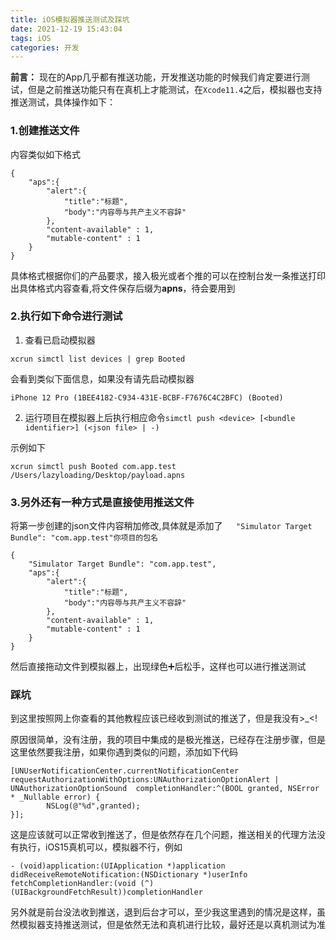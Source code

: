 ```yaml
---
title: iOS模拟器推送测试及踩坑
date: 2021-12-19 15:43:04
tags: iOS
categories: 开发
---
```


**前言：** 现在的App几乎都有推送功能，开发推送功能的时候我们肯定要进行测试，但是之前推送功能只有在真机上才能测试，在`Xcode11.4`之后，模拟器也支持推送测试，具体操作如下：

### 1.创建推送文件
内容类似如下格式
```
{
    "aps":{
        "alert":{
            "title":"标题",
            "body":"内容辱与共产主义不容辞"
        },
        "content-available" : 1,
        "mutable-content" : 1
    }
}
```
具体格式根据你们的产品要求，接入极光或者个推的可以在控制台发一条推送打印出具体格式内容查看,将文件保存后缀为**apns**，待会要用到

### 2.执行如下命令进行测试

1. 查看已启动模拟器
```
xcrun simctl list devices | grep Booted
```
会看到类似下面信息，如果没有请先启动模拟器
```
iPhone 12 Pro (1BEE4182-C934-431E-BCBF-F7676C4C2BFC) (Booted)
```

2. 运行项目在模拟器上后执行相应命令`simctl push <device> [<bundle identifier>] (<json file> | -)`

示例如下
```
xcrun simctl push Booted com.app.test /Users/lazyloading/Desktop/payload.apns
```

### 3.另外还有一种方式是直接使用推送文件
将第一步创建的json文件内容稍加修改,具体就是添加了`    "Simulator Target Bundle": "com.app.test"你项目的包名
`
```
{
    "Simulator Target Bundle": "com.app.test",
    "aps":{
        "alert":{
            "title":"标题",
            "body":"内容辱与共产主义不容辞"
        },
        "content-available" : 1,
        "mutable-content" : 1
    }
}
```
然后直接拖动文件到模拟器上，出现绿色➕后松手，这样也可以进行推送测试
### 踩坑
到这里按照网上你查看的其他教程应该已经收到测试的推送了，但是我没有>_<!

原因很简单，没有注册，我的项目中集成的是极光推送，已经存在注册步骤，但是这里依然要我注册，如果你遇到类似的问题，添加如下代码

```objective
[UNUserNotificationCenter.currentNotificationCenter requestAuthorizationWithOptions:UNAuthorizationOptionAlert | UNAuthorizationOptionSound  completionHandler:^(BOOL granted, NSError * _Nullable error) {
        NSLog(@"%d",granted);
}];
```

这是应该就可以正常收到推送了，但是依然存在几个问题，推送相关的代理方法没有执行，iOS15真机可以，模拟器不行，例如
```
- (void)application:(UIApplication *)application didReceiveRemoteNotification:(NSDictionary *)userInfo fetchCompletionHandler:(void (^)(UIBackgroundFetchResult))completionHandler 
```
另外就是前台没法收到推送，退到后台才可以，至少我这里遇到的情况是这样，虽然模拟器支持推送测试，但是依然无法和真机进行比较，最好还是以真机测试为准
